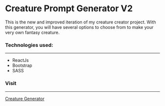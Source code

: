 # Creature Prompt Generator V2
This is the new and improved iteration of my creature creator project. 
With this generator, you will have several options to choose from to make your very own fantasy creature.

### Technologies used:
---
- ReactJs
- Bootstrap
- SASS

### Visit
---
[Creature Generator](https://creature-generator.herokuapp.com/)

